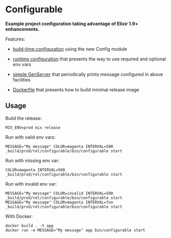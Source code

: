 # Configurable

**Example project configuration taking advantage of Elixir 1.9+ enhancements.**

Features:

- [build-time configuration](https://github.com/surgeventures/configurable/blob/master/config/config.exs) using the new Config module

- [runtime configuration](https://github.com/surgeventures/configurable/blob/master/config/releases.exs) that presents the way to use required and optional env vars

- [simple GenServer](https://github.com/surgeventures/configurable/blob/master/lib/configurable/printer.ex) that periodically prints message configured in above facilities

- [Dockerfile](https://github.com/surgeventures/configurable/blob/master/Dockerfile) that presents
  how to build minimal release image

## Usage

Build the release:

```
MIX_ENV=prod mix release
```

Run with valid env vars:

```
MESSAGE="My message" COLOR=magenta INTERVAL=500 _build/prod/rel/configurable/bin/configurable start
```

Run with missing env var:

```
COLOR=magenta INTERVAL=500 _build/prod/rel/configurable/bin/configurable start
```

Run with invalid env var:

```
MESSAGE="My message" COLOR=invalid INTERVAL=500 _build/prod/rel/configurable/bin/configurable start
MESSAGE="My message" COLOR=magenta INTERVAL=foo _build/prod/rel/configurable/bin/configurable start
```

With Docker:

```
docker build . -t app
docker run -e MESSAGE="My message" app bin/configurable start
```
